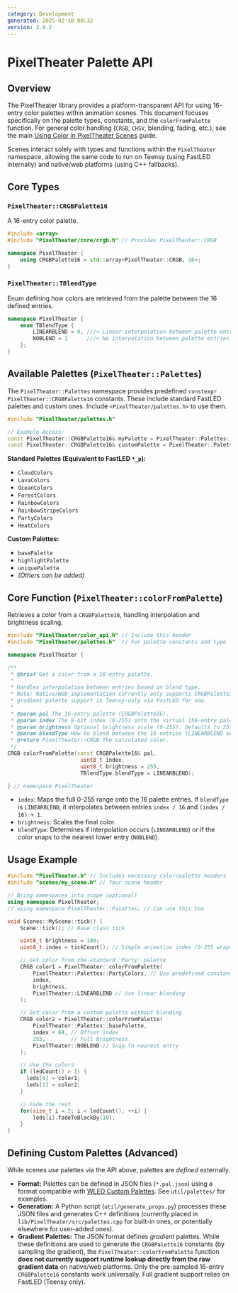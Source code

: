 ```yaml
---
category: Development
generated: 2025-02-10 00:32
version: 2.8.2
---
```


# PixelTheater Palette API

## Overview

The PixelTheater library provides a platform-transparent API for using 16-entry color palettes within animation scenes. This document focuses specifically on the palette types, constants, and the `colorFromPalette` function. For general color handling (`CRGB`, `CHSV`, blending, fading, etc.), see the main [Using Color in PixelTheater Scenes](Color.md) guide.

Scenes interact solely with types and functions within the `PixelTheater` namespace, allowing the same code to run on Teensy (using FastLED internally) and native/web platforms (using C++ fallbacks).

## Core Types

### `PixelTheater::CRGBPalette16`

A 16-entry color palette.

```cpp
#include <array>
#include "PixelTheater/core/crgb.h" // Provides PixelTheater::CRGB

namespace PixelTheater {
    using CRGBPalette16 = std::array<PixelTheater::CRGB, 16>;
}
```

### `PixelTheater::TBlendType`

Enum defining how colors are retrieved from the palette between the 16 defined entries.

```cpp
namespace PixelTheater {
    enum TBlendType {
        LINEARBLEND = 0, ///< Linear interpolation between palette entries. High quality, slower.
        NOBLEND = 1      ///< No interpolation between palette entries. Low quality, faster.
    };
}
```

## Available Palettes (`PixelTheater::Palettes`)

The `PixelTheater::Palettes` namespace provides predefined `constexpr PixelTheater::CRGBPalette16` constants. These include standard FastLED palettes and custom ones. Include `<PixelTheater/palettes.h>` to use them.

```cpp
#include "PixelTheater/palettes.h"

// Example Access:
const PixelTheater::CRGBPalette16& myPalette = PixelTheater::Palettes::RainbowColors;
const PixelTheater::CRGBPalette16& customPalette = PixelTheater::Palettes::basePalette;
```

**Standard Palettes (Equivalent to FastLED `*_p`):**

*   `CloudColors`
*   `LavaColors`
*   `OceanColors`
*   `ForestColors`
*   `RainbowColors`
*   `RainbowStripeColors`
*   `PartyColors`
*   `HeatColors`

**Custom Palettes:**

*   `basePalette`
*   `highlightPalette`
*   `uniquePalette`
*   *(Others can be added)*

## Core Function (`PixelTheater::colorFromPalette`)

Retrieves a color from a `CRGBPalette16`, handling interpolation and brightness scaling.

```cpp
#include "PixelTheater/color_api.h" // Include this header
#include "PixelTheater/palettes.h"  // For palette constants and type

namespace PixelTheater {

/**
 * @brief Get a color from a 16-entry palette.
 *
 * Handles interpolation between entries based on blend type.
 * Note: Native/Web implementation currently only supports CRGBPalette16,
 * gradient palette support is Teensy-only via FastLED for now.
 *
 * @param pal The 16-entry palette (CRGBPalette16).
 * @param index The 8-bit index (0-255) into the virtual 256-entry palette.
 * @param brightness Optional brightness scale (0-255). Defaults to 255.
 * @param blendType How to blend between the 16 entries (LINEARBLEND or NOBLEND). Defaults to LINEARBLEND.
 * @return PixelTheater::CRGB The calculated color.
 */
CRGB colorFromPalette(const CRGBPalette16& pal,
                       uint8_t index,
                       uint8_t brightness = 255,
                       TBlendType blendType = LINEARBLEND);

} // namespace PixelTheater
```

*   `index`: Maps the full 0-255 range onto the 16 palette entries. If `blendType` is `LINEARBLEND`, it interpolates between entries `index / 16` and `(index / 16) + 1`.
*   `brightness`: Scales the final color.
*   `blendType`: Determines if interpolation occurs (`LINEARBLEND`) or if the color snaps to the nearest lower entry (`NOBLEND`).

## Usage Example

```cpp
#include "PixelTheater.h" // Includes necessary color/palette headers
#include "scenes/my_scene.h" // Your scene header

// Bring namespaces into scope (optional)
using namespace PixelTheater;
// using namespace PixelTheater::Palettes; // Can use this too

void Scenes::MyScene::tick() {
    Scene::tick(); // Base class tick

    uint8_t brightness = 180;
    uint8_t index = tickCount(); // Simple animation index (0-255 wraps)

    // Get color from the standard 'Party' palette
    CRGB color1 = PixelTheater::colorFromPalette(
        PixelTheater::Palettes::PartyColors, // Use predefined constant
        index,
        brightness,
        PixelTheater::LINEARBLEND // Use linear blending
    );

    // Get color from a custom palette without blending
    CRGB color2 = PixelTheater::colorFromPalette(
        PixelTheater::Palettes::basePalette,
        index + 64, // Offset index
        255,        // Full brightness
        PixelTheater::NOBLEND // Snap to nearest entry
    );

    // Use the colors
    if (ledCount() > 1) {
      leds[0] = color1;
      leds[1] = color2;
    }

    // Fade the rest
    for(size_t i = 2; i < ledCount(); ++i) {
        leds[i].fadeToBlackBy(10);
    }
}
```

## Defining Custom Palettes (Advanced)

While scenes *use* palettes via the API above, palettes are *defined* externally.

*   **Format:** Palettes can be defined in JSON files (`*.pal.json`) using a format compatible with [WLED Custom Palettes](https://kno.wled.ge/features/palettes/#custom-palettes). See `util/palettes/` for examples.
*   **Generation:** A Python script (`util/generate_props.py`) processes these JSON files and generates C++ definitions (currently placed in `lib/PixelTheater/src/palettes.cpp` for built-in ones, or potentially elsewhere for user-added ones).
*   **Gradient Palettes:** The JSON format defines *gradient* palettes. While these definitions are used to generate the `CRGBPalette16` constants (by sampling the gradient), the `PixelTheater::colorFromPalette` function **does not currently support runtime lookup directly from the raw gradient data** on native/web platforms. Only the pre-sampled 16-entry `CRGBPalette16` constants work universally. Full gradient support relies on FastLED (Teensy only).
